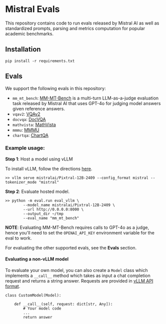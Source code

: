 # Mistral Evals

This repository contains code to run evals released by Mistral AI as well as standardized prompts, parsing and metrics computation for popular academic benchmarks.

## Installation

```
pip install -r requirements.txt
```

## Evals

We support the following evals in this repository:
* `mm_mt_bench`:  [MM-MT-Bench](https://huggingface.co/datasets/mistralai/MM-MT-Bench) is a multi-turn LLM-as-a-judge evaluation task released by Mistral AI that uses GPT-4o for judging model answers given reference answers.
* `vqav2`: [VQAv2](https://huggingface.co/datasets/HuggingFaceM4/VQAv2)
* `docvqa`: [DocVQA](https://huggingface.co/datasets/lmms-lab/DocVQA)
* `mathvista`: [MathVista](https://huggingface.co/datasets/AI4Math/MathVista)
* `mmmu`: [MMMU](https://huggingface.co/datasets/lmms-lab/MMMU)
* `chartqa`: [ChartQA](https://github.com/vis-nlp/ChartQA)

### Example usage:

**Step 1**: Host a model using vLLM

To install vLLM, follow the directions [here](https://docs.vllm.ai/en/latest/getting_started/installation.html).

```
>> vllm serve mistralai/Pixtral-12B-2409 --config_format mistral --tokenizer_mode "mistral"
```

**Step 2**: Evaluate hosted model.
```
>> python -m eval.run eval_vllm \
        --model_name mistralai/Pixtral-12B-2409 \
        --url http://0.0.0.0:8000 \
        --output_dir ~/tmp
        --eval_name "mm_mt_bench"
```

**NOTE**: Evaluating MM-MT-Bench requires calls to GPT-4o as a judge, hence you'll need
to set the `OPENAI_API_KEY` environment variable for the eval to work.

For evaluating the other supported evals, see the **Evals** section.

#### Evaluating a non-vLLM model

To evaluate your own model, you can also create a `Model` class which implements a `__call__` method which takes as input a chat completion request and returns a string answer. Requests are provided in [vLLM API format](https://docs.vllm.ai/en/latest/models/vlm.html#openai-vision-api).

```
class CustomModel(Model):

    def __call__(self, request: dict[str, Any]):
        # Your model code
        ...
        return answer
```
